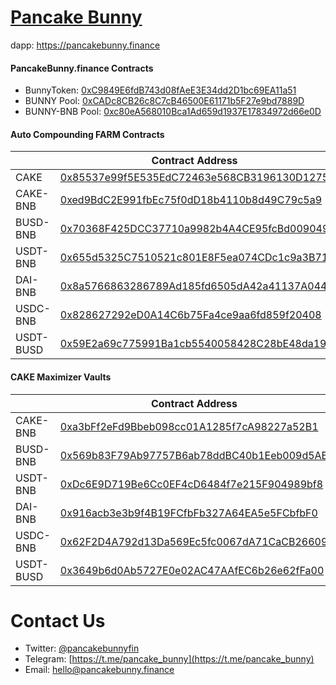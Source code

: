 # [Pancake Bunny](https://pancakebunny.finance)
dapp: https://pancakebunny.finance

#### PancakeBunny.finance Contracts
- BunnyToken: [0xC9849E6fdB743d08fAeE3E34dd2D1bc69EA11a51](https://bscscan.com/address/0xC9849E6fdB743d08fAeE3E34dd2D1bc69EA11a51)
- BUNNY Pool: [0xCADc8CB26c8C7cB46500E61171b5F27e9bd7889D](https://bscscan.com/address/0xCADc8CB26c8C7cB46500E61171b5F27e9bd7889D)
- BUNNY-BNB Pool: [0xc80eA568010Bca1Ad659d1937E17834972d66e0D](https://bscscan.com/address/0xc80eA568010Bca1Ad659d1937E17834972d66e0D) 


#### Auto Compounding FARM Contracts 
|     |      Contract Address |
|-----------|--------------|
| CAKE | [0x85537e99f5E535EdC72463e568CB3196130D1275](https://bscscan.com/address/0x85537e99f5E535EdC72463e568CB3196130D1275)|
| CAKE-BNB | [0xed9BdC2E991fbEc75f0dD18b4110b8d49C79c5a9](https://bscscan.com/address/0xed9BdC2E991fbEc75f0dD18b4110b8d49C79c5a9)|
| BUSD-BNB | [0x70368F425DCC37710a9982b4A4CE95fcBd009049](https://bscscan.com/address/0x70368F425DCC37710a9982b4A4CE95fcBd009049)|
| USDT-BNB | [0x655d5325C7510521c801E8F5ea074CDc1c9a3B71](https://bscscan.com/address/0x655d5325C7510521c801E8F5ea074CDc1c9a3B71)|
| DAI-BNB | [0x8a5766863286789Ad185fd6505dA42a41137A044](https://bscscan.com/address/0x8a5766863286789Ad185fd6505dA42a41137A044)|
| USDC-BNB | [0x828627292eD0A14C6b75Fa4ce9aa6fd859f20408](https://bscscan.com/address/0x828627292eD0A14C6b75Fa4ce9aa6fd859f20408)|
| USDT-BUSD | [0x59E2a69c775991Ba1cb5540058428C28bE48da19](https://bscscan.com/address/0x59E2a69c775991Ba1cb5540058428C28bE48da19)|

#### CAKE Maximizer Vaults 
|     |      Contract Address |
|-----------|--------------|
| CAKE-BNB | [0xa3bFf2eFd9Bbeb098cc01A1285f7cA98227a52B1](https://bscscan.com/address/0xa3bFf2eFd9Bbeb098cc01A1285f7cA98227a52B1)|
| BUSD-BNB | [0x569b83F79Ab97757B6ab78ddBC40b1Eeb009d5AB](https://bscscan.com/address/0x569b83F79Ab97757B6ab78ddBC40b1Eeb009d5AB)|
| USDT-BNB | [0xDc6E9D719Be6Cc0EF4cD6484f7e215F904989bf8](https://bscscan.com/address/0xDc6E9D719Be6Cc0EF4cD6484f7e215F904989bf8)|
| DAI-BNB | [0x916acb3e3b9f4B19FCfbFb327A64EA5e5FCbfbF0](https://bscscan.com/address/0x916acb3e3b9f4B19FCfbFb327A64EA5e5FCbfbF0)|
| USDC-BNB | [0x62F2D4A792d13Da569Ec5fc0067dA71CaCB26609](https://bscscan.com/address/0x62F2D4A792d13Da569Ec5fc0067dA71CaCB26609)|
| USDT-BUSD | [0x3649b6d0Ab5727E0e02AC47AAfEC6b26e62fFa00](https://bscscan.com/address/0x3649b6d0Ab5727E0e02AC47AAfEC6b26e62fFa00)|

# Contact Us
- Twitter: [@pancakebunnyfin](https://twitter.com/pancakebunnyfin)
- Telegram: [https://t.me/pancake_bunny](https://t.me/pancake_bunny)
- Email: [hello@pancakebunny.finance](mailto:hello@pancakebunny.finance)
